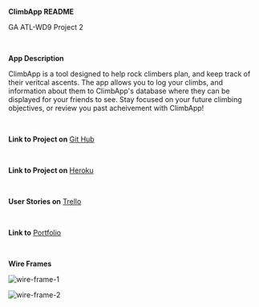**ClimbApp README**

GA ATL-WD9 Project 2

<br>

**App Description** 

ClimbApp is a tool designed to help rock climbers plan, and keep track of their veritcal ascents. The app allows you to log your climbs, and information about them to ClimbApp's database where they can be displayed for your friends to see. Stay focused on your future climbing objectives, or review you past acheivement with ClimbApp!

<br>

**Link to Project on** [Git Hub](https://bs3589.github.io/Climb-App/.)

<br>

**Link to Project on** [Heroku](https://fierce-river-35093.herokuapp.com/)

<br>

**User Stories on** [Trello](https://trello.com/b/LurdW9S4/wdi-project-2)

<br>

**Link to** [Portfolio](https://bs3589.github.io/Portfolio/)

<br>

**Wire Frames**

![wire-frame-1](http://i.imgur.com/jcV9m6w.jpg)

![wire-frame-2](http://i.imgur.com/Fkoe7MT.jpg)

